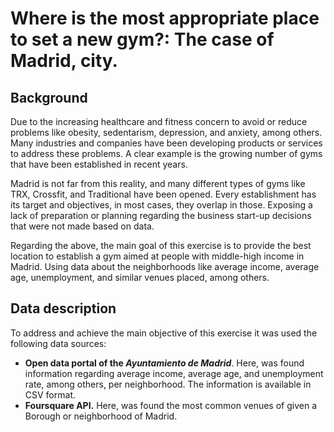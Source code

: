 # Where is the most appropriate place to set a new gym?: The case of Madrid, city.

## Background 

Due to the increasing healthcare and fitness concern to avoid or reduce problems like obesity, sedentarism, depression, and anxiety, among others. Many industries and companies have been developing products or services to address these problems. A clear example is the growing number of gyms that have been established in recent years. 

Madrid is not far from this reality, and many different types of gyms like TRX, Crossfit, and Traditional have been opened. Every establishment has its target and objectives, in most cases, they overlap in those. Exposing a lack of preparation or planning regarding the business start-up decisions that were not made based on data.

Regarding the above, the main goal of this exercise is to provide the best location to establish a gym aimed at people with middle-high income in Madrid. Using data about the neighborhoods like average income, average age, unemployment, and similar venues placed, among others. 

## Data description

To address and achieve the main objective of this exercise it was used the following data sources:

- **Open data portal of the _Ayuntamiento de Madrid_**. Here, was found information regarding average income, average age, and unemployment rate, among others, per neighborhood. The information is available in CSV format. 
- **Foursquare API.** Here, was found the most common venues of given a Borough or neighborhood of Madrid.  
